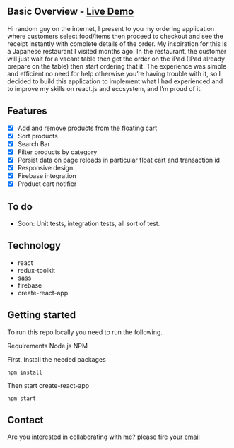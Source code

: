 ## Basic Overview - [Live Demo](https://menu-cart-order.netlify.app/)

Hi random guy on the internet, I present to you my ordering application where customers select food/items then proceed to checkout and see the receipt instantly with complete details of the order. My inspiration for this is a Japanese restaurant I visited months ago. In the restaurant, the customer will just wait for a vacant table then get the order on the iPad (IPad already prepare on the table) then start ordering that it. The experience was simple and efficient no need for help otherwise you’re having trouble with it, so I decided to build this application to implement what I had experienced and to improve my skills on react.js and ecosystem, and I’m proud of it.

## Features

- [x] Add and remove products from the floating cart
- [x] Sort products
- [x] Search Bar
- [x] Filter products by category
- [x] Persist data on page reloads in particular float cart and transaction id
- [x] Responsive design
- [x] Firebase integration
- [x] Product cart notifier

## To do

- Soon: Unit tests, integration tests, all sort of test.

## Technology

- react
- redux-toolkit
- sass
- firebase
- create-react-app

## Getting started

To run this repo locally you need to run the following.

Requirements
Node.js
NPM

First, Install the needed packages

```
npm install
```

Then start create-react-app

```
npm start
```

## Contact

Are you interested in collaborating with me? please fire your [email](dev.json.stringify@gmail.com)
